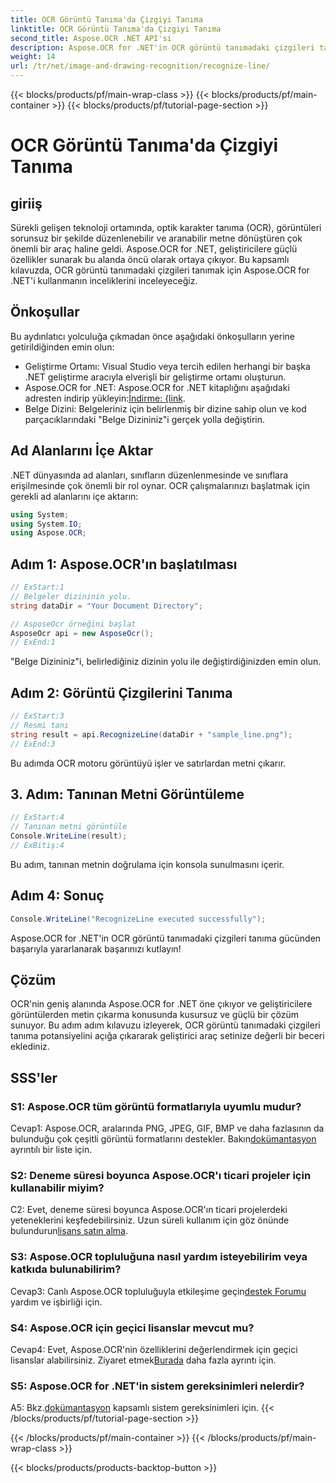```yaml
---
title: OCR Görüntü Tanıma'da Çizgiyi Tanıma
linktitle: OCR Görüntü Tanıma'da Çizgiyi Tanıma
second_title: Aspose.OCR .NET API'si
description: Aspose.OCR for .NET'in OCR görüntü tanımadaki çizgileri tanıma potansiyelini ortaya çıkarın. Resimlerden kusursuz metin çıkarma konusunda geliştirici kılavuzu.
weight: 14
url: /tr/net/image-and-drawing-recognition/recognize-line/
---
```


{{< blocks/products/pf/main-wrap-class >}}
{{< blocks/products/pf/main-container >}}
{{< blocks/products/pf/tutorial-page-section >}}

# OCR Görüntü Tanıma'da Çizgiyi Tanıma

## giriiş

Sürekli gelişen teknoloji ortamında, optik karakter tanıma (OCR), görüntüleri sorunsuz bir şekilde düzenlenebilir ve aranabilir metne dönüştüren çok önemli bir araç haline geldi. Aspose.OCR for .NET, geliştiricilere güçlü özellikler sunarak bu alanda öncü olarak ortaya çıkıyor. Bu kapsamlı kılavuzda, OCR görüntü tanımadaki çizgileri tanımak için Aspose.OCR for .NET'i kullanmanın inceliklerini inceleyeceğiz.

## Önkoşullar

Bu aydınlatıcı yolculuğa çıkmadan önce aşağıdaki önkoşulların yerine getirildiğinden emin olun:

- Geliştirme Ortamı: Visual Studio veya tercih edilen herhangi bir başka .NET geliştirme aracıyla elverişli bir geliştirme ortamı oluşturun.
-  Aspose.OCR for .NET: Aspose.OCR for .NET kitaplığını aşağıdaki adresten indirip yükleyin:[İndirme: {link](https://releases.aspose.com/ocr/net/).
- Belge Dizini: Belgeleriniz için belirlenmiş bir dizine sahip olun ve kod parçacıklarındaki "Belge Dizininiz"i gerçek yolla değiştirin.

## Ad Alanlarını İçe Aktar

.NET dünyasında ad alanları, sınıfların düzenlenmesinde ve sınıflara erişilmesinde çok önemli bir rol oynar. OCR çalışmalarınızı başlatmak için gerekli ad alanlarını içe aktarın:

```csharp
using System;
using System.IO;
using Aspose.OCR;
```

## Adım 1: Aspose.OCR'ın başlatılması

```csharp
// ExStart:1
// Belgeler dizininin yolu.
string dataDir = "Your Document Directory";

// AsposeOcr örneğini başlat
AsposeOcr api = new AsposeOcr();
// ExEnd:1
```

"Belge Dizininiz"i, belirlediğiniz dizinin yolu ile değiştirdiğinizden emin olun.

## Adım 2: Görüntü Çizgilerini Tanıma

```csharp
// ExStart:3
// Resmi tanı
string result = api.RecognizeLine(dataDir + "sample_line.png");
// ExEnd:3
```

Bu adımda OCR motoru görüntüyü işler ve satırlardan metni çıkarır.

## 3. Adım: Tanınan Metni Görüntüleme

```csharp
// ExStart:4
// Tanınan metni görüntüle
Console.WriteLine(result);
// ExBitiş:4
```

Bu adım, tanınan metnin doğrulama için konsola sunulmasını içerir.

## Adım 4: Sonuç

```csharp
Console.WriteLine("RecognizeLine executed successfully");
```

Aspose.OCR for .NET'in OCR görüntü tanımadaki çizgileri tanıma gücünden başarıyla yararlanarak başarınızı kutlayın!

## Çözüm

OCR'nin geniş alanında Aspose.OCR for .NET öne çıkıyor ve geliştiricilere görüntülerden metin çıkarma konusunda kusursuz ve güçlü bir çözüm sunuyor. Bu adım adım kılavuzu izleyerek, OCR görüntü tanımadaki çizgileri tanıma potansiyelini açığa çıkararak geliştirici araç setinize değerli bir beceri eklediniz.

## SSS'ler

### S1: Aspose.OCR tüm görüntü formatlarıyla uyumlu mudur?

 Cevap1: Aspose.OCR, aralarında PNG, JPEG, GIF, BMP ve daha fazlasının da bulunduğu çok çeşitli görüntü formatlarını destekler. Bakın[dokümantasyon](https://reference.aspose.com/ocr/net/) ayrıntılı bir liste için.

### S2: Deneme süresi boyunca Aspose.OCR'ı ticari projeler için kullanabilir miyim?

 C2: Evet, deneme süresi boyunca Aspose.OCR'ın ticari projelerdeki yeteneklerini keşfedebilirsiniz. Uzun süreli kullanım için göz önünde bulundurun[lisans satın alma](https://purchase.aspose.com/buy).

### S3: Aspose.OCR topluluğuna nasıl yardım isteyebilirim veya katkıda bulunabilirim?

 Cevap3: Canlı Aspose.OCR topluluğuyla etkileşime geçin[destek Forumu](https://forum.aspose.com/c/ocr/16) yardım ve işbirliği için.

### S4: Aspose.OCR için geçici lisanslar mevcut mu?

Cevap4: Evet, Aspose.OCR'nin özelliklerini değerlendirmek için geçici lisanslar alabilirsiniz. Ziyaret etmek[Burada](https://purchase.aspose.com/temporary-license/) daha fazla ayrıntı için.

### S5: Aspose.OCR for .NET'in sistem gereksinimleri nelerdir?

 A5: Bkz.[dokümantasyon](https://reference.aspose.com/ocr/net/) kapsamlı sistem gereksinimleri için.
{{< /blocks/products/pf/tutorial-page-section >}}

{{< /blocks/products/pf/main-container >}}
{{< /blocks/products/pf/main-wrap-class >}}

{{< blocks/products/products-backtop-button >}}
